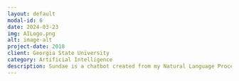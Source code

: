 ```yaml
---
layout: default
modal-id: 6
date: 2024-03-23
img: AILogo.png
alt: image-alt
project-date: 2018
client: Georgia State University
category: Artificial Intelligence
description: Sundae is a chatbot created from my Natural Language Processing research.
---
```


